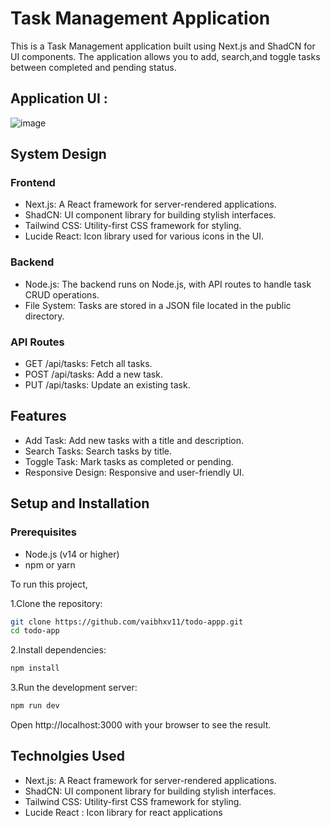 
# Task Management Application

This is a Task Management application built using Next.js and ShadCN for UI components. The application allows you to add, search,and toggle tasks between completed and pending status.

## Application UI :

![image](https://github.com/vaibhavdudhal/WeatherNow/blob/main/wetaher%20app/Images/ui1.png?raw=true)


## System Design

### Frontend 
- Next.js: A React framework for server-rendered applications.
- ShadCN: UI component library for building stylish interfaces.
- Tailwind CSS: Utility-first CSS framework for styling.
- Lucide React: Icon library used for various icons in the UI.

### Backend
- Node.js: The backend runs on Node.js, with API routes to handle task CRUD operations.
- File System: Tasks are stored in a JSON file located in the public directory.

### API Routes
- GET /api/tasks: Fetch all tasks.
- POST /api/tasks: Add a new task.
- PUT /api/tasks: Update an existing task.
## Features

- Add Task: Add new tasks with a title and description.
- Search Tasks: Search tasks by title.
- Toggle Task: Mark tasks as completed or pending.
- Responsive Design: Responsive and user-friendly UI.




## Setup and Installation

### Prerequisites
- Node.js (v14 or higher)
- npm or yarn

To run this project,

1.Clone the repository:
```bash
git clone https://github.com/vaibhxv11/todo-appp.git
cd todo-app
```
2.Install dependencies:
```bash
npm install
```
3.Run the development server:
```bash
npm run dev
```
Open http://localhost:3000 with your browser to see the result.


## Technolgies Used

- Next.js: A React framework for server-rendered applications.
- ShadCN: UI component library for building stylish interfaces.
- Tailwind CSS: Utility-first CSS framework for styling.
- Lucide React : Icon library for react applications
